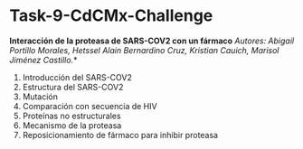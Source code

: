# Task-9-CdCMx-Challenge
**Interacción de la proteasa de SARS-COV2 con un fármaco**
*Autores: Abigail Portillo Morales, Hetssel Alain Bernardino Cruz, Kristian Cauich, Marisol Jiménez Castillo.**

1. Introducción del SARS-COV2
2. Estructura del SARS-COV2
3. Mutación
4. Comparación con secuencia de HIV
5. Proteínas no estructurales
6. Mecanismo de la proteasa
7. Reposicionamiento de fármaco para inhibir proteasa
